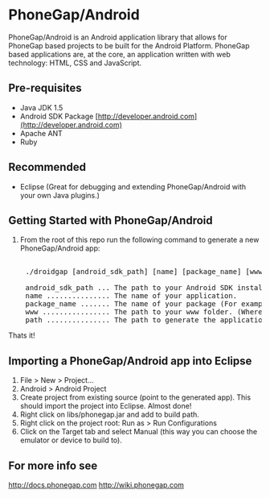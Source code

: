PhoneGap/Android
================
PhoneGap/Android is an Android application library that allows for PhoneGap based projects to be built for the Android Platform. PhoneGap based applications are, at the core, an application written with web technology: HTML, CSS and JavaScript. 

Pre-requisites
--------------
- Java JDK 1.5
- Android SDK Package [http://developer.android.com](http://developer.android.com)
- Apache ANT
- Ruby

Recommended
-----------
- Eclipse (Great for debugging and extending PhoneGap/Android with your own Java plugins.)

Getting Started with PhoneGap/Android
--------------------------------------

1. From the root of this repo run the following command to generate a new PhoneGap/Android app:

<pre>    
    ./droidgap [android_sdk_path] [name] [package_name] [www] [path]

    android_sdk_path ... The path to your Android SDK install.
    name ............... The name of your application.
    package_name ....... The name of your package (For example: com.nitobi.demo)
    www ................ The path to your www folder. (Wherein your HTML, CSS and JS app is.)
    path ............... The path to generate the application.
</pre>

Thats it!

Importing a PhoneGap/Android app into Eclipse
---------------------------------------------

1. File > New > Project...
2. Android > Android Project
3. Create project from existing source (point to the generated app). This should import the project into Eclipse. Almost done!
4. Right click on libs/phonegap.jar and add to build path.
5. Right click on the project root: Run as > Run Configurations
6. Click on the Target tab and select Manual (this way you can choose the emulator or device to build to).

For more info see
-----------------
http://docs.phonegap.com
http://wiki.phonegap.com